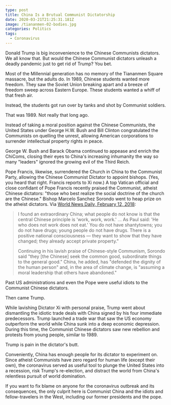 ```yaml
---
type: post
title: China Is a Brutual Communist Dictatorship
date: 2020-03-21T21:25:31.181Z
image: /tiananmen-02-bodies.jpg
categories: Politics
tags:
  - Coronavirus
---
```

Donald Trump is big inconvenience to the Chinese Communists dictators. We all know that. But would the Chinese Communist dictators unleash a deadly pandemic just to get rid of Trump? You bet. 

Most of the Millennial generation has no memory of the Tiananmen Square massacre, but the adults do. In 1989, Chinese students wanted more freedom. They saw the Soviet Union breaking apart and a breeze of freedom sweep across Eastern Europe. These students wanted a whiff of that fresh air. 

Instead, the students got run over by tanks and shot by Communist soldiers.

That was 1989. Not really that long ago. 

Instead of taking a moral position against the Chinese Communists, the United States under George H.W. Bush and Bill Clinton congratulated the Communists on quelling the unrest, allowing American corporations to surrender intellectual property rights in peace. 

George W. Bush and Barack Obama continued to appease and enrich the ChiComs, closing their eyes to China's increasing inhumanity the way so many "leaders" ignored the growing evil of the Third Reich. 

Pope Francis, likewise, surrendered the Church in China to the Communist Party, allowing the Chinese Communist Dictator to appoint bishops. (Yes, you heard that right. Francis reports to Xi now.) A top Vatican official and close confidant of Pope Francis  recently praised the Communist, atheist Chinese dictators: "those who best realize the social doctrine of the church are the Chinese." Bishop Marcelo Sanchez Sorondo went to heap prize on the atheist dictators. Via [World News Daily, February 12, 2018](https://www.wnd.com/2018/02/vatican-china-best-example-of-churchs-social-doctrine/): 

> I found an extraordinary China; what people do not know is that the central Chinese principle is 'work, work, work.' ... As Paul said: 'He who does not work does not eat.' You do not have shantytowns; you do not have drugs; young people do not have drugs. There is a positive national consciousness — they want to show that they have changed; they already accept private property."
>
> Continuing in his lavish praise of Chinese-style Communism, Sorondo said "they \[the Chinese] seek the common good, subordinate things to the general good." China, he added, has "defended the dignity of the human person" and, in the area of climate change, is "assuming a moral leadership that others have abandoned."

Past US administrations and even the Pope were useful idiots to the Communist Chinese dictators. 

Then came Trump. 

While lavishing Dictator Xi with personal praise, Trump went about dismantling the idiotic trade deals with China signed by his four immediate predecessors.  Trump launched a trade war that saw the US economy outperform the world while China sunk into a deep economic depression. During this time, the Communist Chinese dictators saw new rebellion and protests from young people, similar to 1989. 

Trump is pain in the dictator's butt. 

Conveniently, China has enough people for its dictator to experiment on. Since atheist Communists have zero regard for human life (except their own), the coronavirus served as useful tool to plunge the United States into a recession, risk Trump's re-election, and distract the world from China's relentless pursuit of world domination. 

If you want to fix blame on anyone for the coronavirus outbreak and its consequences, the only culprit here is Communist China and the idiots and fellow-travelers in the West, including our former presidents and the pope.